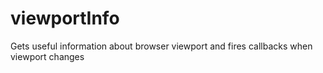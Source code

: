 # viewportInfo
Gets useful information about browser viewport and fires callbacks when viewport changes
